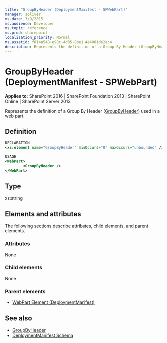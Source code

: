 ```yaml
---
title: "GroupByHeader (DeploymentManifest - SPWebPart)"
manager: soliver
ms.date: 3/9/2015
ms.audience: Developer
ms.topic: reference
ms.prod: sharepoint
localization_priority: Normal
ms.assetid: f814a548-e98c-4d35-8be1-4e4061de2ac4
description: Represents the definition of a Group By Header (GroupByHeader) used in a web part. 
---
```


# GroupByHeader (DeploymentManifest - SPWebPart)

**Applies to:** SharePoint 2016 | SharePoint Foundation 2013 | SharePoint Online | SharePoint Server 2013 
  
Represents the definition of a Group By Header ([GroupByHeader](https://msdn.microsoft.com/library/Microsoft.SharePoint.SPView.GroupByHeader.aspx)) used in a web part. 

## Definition

```XML
DECLARATION
<xs:element name="GroupByHeader" minOccurs="0" maxOccurs="unbounded" />

USAGE
<WebPart>
        <GroupByHeader />
</WebPart>

```

## Type

xs:string
  
## Elements and attributes

The following sections describe attributes, child elements, and parent elements.

### Attributes

None
   
### Child elements

None
   
### Parent elements

- [WebPart Element (DeploymentManifest)](webpart-element-deploymentmanifest.md)
   
## See also

- [GroupByHeader](https://msdn.microsoft.com/library/Microsoft.SharePoint.SPView.GroupByHeader.aspx)
- [DeploymentManifest Schema](deploymentmanifest-schema.md)

